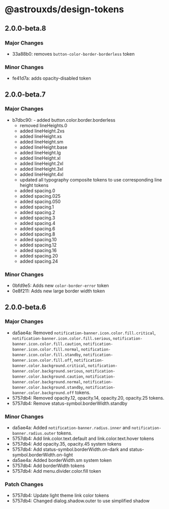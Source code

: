 # @astrouxds/design-tokens

## 2.0.0-beta.8

### Major Changes

- 33a88b0: removes `button-color-border-borderless` token

### Minor Changes

- fe41d7a: adds opacity-disabled token

## 2.0.0-beta.7

### Major Changes

- b7dbc90: - added button.color.border.borderless
  - removed lineHeights.0
  - added lineHeight.2xs
  - added lineHeight.xs
  - added lineHeight.sm
  - added lineHeight.base
  - added lineHeight.lg
  - added lineHeight.xl
  - added lineHeight.2xl
  - added lineHeight.3xl
  - added lineHeight.4xl
  - updated all typography composite tokens to use corresponding line height tokens
  - added spacing.0
  - added spacing.025
  - added spacing.050
  - added spacing.1
  - added spacing.2
  - added spacing.3
  - added spacing.4
  - added spacing.6
  - added spacing.8
  - added spacing.10
  - added spacing.12
  - added spacing.16
  - added spacing.20
  - added spacing.24

### Minor Changes

- 0bfd9e5: Adds new `color-border-error` token
- 0e8f211: Adds new large border width token

## 2.0.0-beta.6

### Major Changes

- da5ae4a: Removed `notification-banner.icon.color.fill.critical`, `notification-banner.icon.color.fill.serious`, `notification-banner.icon.color.fill.caution`, `notification-banner.icon.color.fill.normal`, `notification-banner.icon.color.fill.standby`, `notification-banner.icon.color.fill.off`, `notification-banner.color.background.critical`, `notification-banner.color.background.serious`, `notification-banner.color.background.caution`, `notification-banner.color.background.normal`, `notification-banner.color.background.standby`, `notification-banner.color.background.off` tokens.
- 5757db4: Removed opacity.12, opacity.14, opacity.20, opacity.25 tokens.
- 5757db4: Remove status-symbol.borderWidth.standby

### Minor Changes

- da5ae4a: Added `notification-banner.radius.inner` and `notification-banner.radius.outer` tokens.
- 5757db4: Add link.color.text.default and link.color.text.hover tokens
- 5757db4: Add opacity.35, opacity.45 system tokens
- 5757db4: Add status-symbol.borderWidth.on-dark and status-symbol.borderWidth.on-light
- da5ae4a: Added borderWidth.sm system token
- 5757db4: Add borderWidth tokens
- 5757db4: Add menu.divider.color.fill token

### Patch Changes

- 5757db4: Update light theme link color tokens
- 5757db4: Changed dialog.shadow.outer to use simplified shadow
